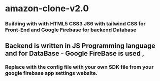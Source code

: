 # amazon-clone-v2.0

### Building with with HTML5 CSS3 JS6 with tailwind CSS for Front-End and Google Firebase for backend Database
## Backend is written in JS Programming language and for DataBase - Google FireBase is used  , 
### Replace with the config file with your own SDK file from your google firebase app settings website.